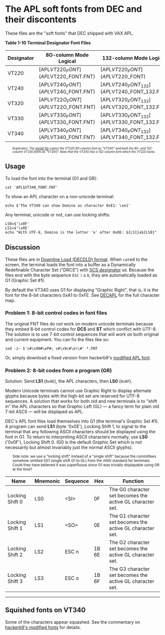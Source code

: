 # The APL soft fonts from DEC and their discontents

These files are the "soft fonts" that DEC shipped with VAX APL. 

**Table 1-10 Terminal Designator Font Files**

| Designator | 8O-column Mode Logical               | 132-column Mode Logical                      |
|------------|--------------------------------------|----------------------------------------------|
| VT220      | [APL$VT220_FONT](APL$VT220_FONT.FNT) | [APL$VT220_FONT](APL$VT220_FONT)             |
| VT240      | [APL$VT240_FONT](APL$VT240_FONT.FNT) | [APL$VT240_FONT_132](APL$VT240_FONT_132.FNT) |
| VT320      | [APL$VT22O_FONT](APL$VT22O_FONT.FNT) | [APL$VT320_FONT_132](APL$VT320_FONT_132.FNT) |
| VT330      | [APL$VT330_FONT](APL$VT330_FONT.FNT) | [APL$VT330_FONT_132](APL$VT330_FONT_132.FNT) |
| VT340      | [APL$VT340_FONT](APL$VT340_FONT.FNT) | [APL$VT340_FONT_132](APL$VT340_FONT_132.FNT) |

<ul><i>

<sup><sub>Duplicates: The [install file](../saveset/A/kitinstal.com) copies the
VT220 80-column font as "VT240" and both the 80- and 132-column VT330
fonts as "VT340". Note that the VT240 has a 132-column font which the
VT220 lacks.</sub></sup>

</i></ul>


## Usage

To load the font into the terminal (G1 and GR):

    cat 'APL$VT340_FONT.FNT'
    
To show an APL character on a non-unicode terminal:
    
    echo $'The VT340 can show Domino as character 0xE1: \xe1'

Any terminal, unicode or not, can use locking shifts:

    LS0=$'\x0F'
    LS1=$'\x0E'
    echo "With UTF-8, Domino is the letter 'a' after 0x0E: ${LS1}a${LS0}"

## Discussion

These files are in [Downline Load (DECDLD) format][DECDLD]. When
`cat`ed to the screen, the terminal loads the font into a buffer as a
Dynamically Redefinable Character Set ("DRCS") with [SCS designator][Dscs] 
`&0`. Because the files end with the byte sequence `ESC` `)` `&` `0`, 
they are automatically loaded as G1 (Graphic Set #1).

By default the VT340 uses G1 for displaying "Graphic Right", 
that is, it is the font for the 8-bit characters 0xA1 to 0xFE. 
See [DECAPL](../aplfontsb9/DECAPL.md) for the full character map. 

[DECDLD]: https://github.com/hackerb9/vt340test/raw/main/docs/EK-PPLV2-PM.B01_Level_2_Sixel_Programming_Reference.pdf#page=114

[Dscs]: https://github.com/hackerb9/vt340test/blob/main/docs/EK-VT3XX-TP-002_VT330_VT340_Text_Programming_May88.pdf#page=105

### Problem 1: 8-bit control codes in font files

The original FNT files do _not_ work on modern unicode terminals 
because they embed 8-bit control codes for **DCS** and **ST**
which conflict with UTF-8. The solution is to use 7-bit control sequences
that will work on both original and current equipment. You can fix the
files like so:

    sed -i~ $'s#\x90#\eP#; s#\x9c#\e\\#' *.FNT

Or, simply download a fixed version from hackerb9's [modified APL font](../aplfontb9).

### Problem 2: 8-bit codes from a program (GR)

Solution: Send **LS1** (`0x0E`), the APL characters, then **LS0** (`0x0F`).

Modern Unicode terminals cannot use Graphic Right 
to display alternate glyphs because bytes with the high-bit
set are reserved for UTF-8 sequences. A solution that works 
for both old and new terminals is to "shift in" the APL characters
so that Graphic Left (GL) — a fancy term for plain old 7-bit ASCII 
— will be displayed as APL. 

DEC's APL font files load themselves into G1 (the terminal's 
Graphic Set #1). A program can send **LS1** (byte '0x0E'), 
Locking Shift 1, to signal
to the terminal that any following ASCII characters should
be displayed using the font in G1. To return to
interpreting ASCII characters normally, use **LS0** ('0x0F'),
Locking Shift 0.
(G0 is the default Graphic Set which is not necessarily but
almost invariably just the normal ASCII glyphs).

<ol><sub>
	Side note: we use a "locking shift" instead of a "single shift" because
	the committees somehow omitted SS1 (single shift G1 to GL) from the ANSI
	standard for terminals. Could they have believed it was superfluous
	since G1 was trivially displayable using GR at the time?
</sub></ol>


| Name            | Mnemonic | Sequence | Hex   | Function                                                  |
|-----------------|----------|----------|-------|-----------------------------------------------------------|
| Locking Shift 0 | LS0      | \<SI\>   | 0F    | The G0 character set becomes the active GL character set. |
| Locking Shift 1 | LS1      | \<SO\>   | 0E    | The G1 character set becomes the active GL character set. |
| Locking Shift 2 | LS2      | ESC n    | 1B 6E | The G2 character set becomes the active GL character set. |
| Locking Shift 3 | LS3      | ESC o    | 1B 6F | The G3 character set becomes the active GL character set. |


----------------------------------------------------------------------

## Squished fonts on VT340

Some of the characters appear squashed. See the commentary on
[hackerb9's modified fonts](../aplfontb9) for details.
